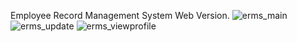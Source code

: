 Employee Record Management System Web Version.
![erms_main](https://github.com/Bishallk/EmployeeRecordMgmtSystem_Web/assets/101706114/5390787c-05ec-4776-aea8-d399262c6657)
![erms_update](https://github.com/Bishallk/EmployeeRecordMgmtSystem_Web/assets/101706114/fac74a2f-7985-4971-bfa3-cf763eb1b9c8)
![erms_viewprofile](https://github.com/Bishallk/EmployeeRecordMgmtSystem_Web/assets/101706114/8ce34ff6-2b91-4a4c-b10b-94be225cd1d2)
